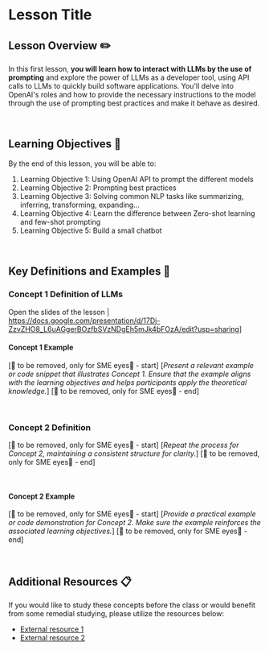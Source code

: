 # Lesson Title

## Lesson Overview :pencil2:

In this first lesson, **you will learn how to interact with LLMs by the use of prompting** and explore the power of LLMs as a developer tool, using API calls to LLMs to quickly build software applications. You'll delve into OpenAI's roles and how to provide the necessary instructions to the model through the use of prompting best practices and make it behave as desired. 

<br>  <!-- don't remove -->

## Learning Objectives :notebook:

By the end of this lesson, you will be able to:

1. Learning Objective 1: Using OpenAI API to prompt the different models
2. Learning Objective 2: Prompting best practices
3. Learning Objective 3: Solving common NLP tasks like summarizing, inferring, transforming, expanding...
4. Learning Objective 4: Learn the difference between Zero-shot learning and few-shot prompting
5. Learning Objective 5: Build a small chatbot 


<br>

## Key Definitions and Examples :key:

### Concept 1 Definition of LLMs

Open the slides of the lesson | https://docs.google.com/presentation/d/17Dj-ZzvZHO8_L6uAGgerBOzfbSVzNDgEh5mJk4bFOzA/edit?usp=sharing]
<br>  <!-- don't remove -->

#### Concept 1 Example

[🚨 to be removed, only for SME eyes🚨 - start]
[*Present a relevant example or code snippet that illustrates Concept 1. Ensure that the example aligns with the learning objectives and helps participants apply the theoretical knowledge.*]
[🚨 to be removed, only for SME eyes🚨 - end]

<br>  <!-- don't remove -->

### Concept 2 Definition

[🚨 to be removed, only for SME eyes🚨 - start]
[*Repeat the process for Concept 2, maintaining a consistent structure for clarity.*]
[🚨 to be removed, only for SME eyes🚨 - end]

<br>  <!-- don't remove -->

#### Concept 2 Example

[🚨 to be removed, only for SME eyes🚨 - start]
[*Provide a practical example or code demonstration for Concept 2. Make sure the example reinforces the associated learning objectives.*]
[🚨 to be removed, only for SME eyes🚨 - end]

<br>  <!-- don't remove -->

<!-- Continue adding concepts and examples as needed -->

## Additional Resources :clipboard: 

If you would like to study these concepts before the class or would benefit from some remedial studying, please utilize the resources below:

- [External resource 1](link-to-external-resource-1)
- [External resource 2](link-to-external-resource-2)
